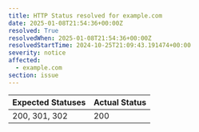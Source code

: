```yaml
---
title: HTTP Status resolved for example.com
date: 2025-01-08T21:54:36+00:00Z
resolved: True
resolvedWhen: 2025-01-08T21:54:36+00:00Z
resolvedStartTime: 2024-10-25T21:09:43.191474+00:00
severity: notice
affected:
  - example.com
section: issue
---
```


| Expected Statuses | Actual Status  |
|-------------------|----------------|
| 200, 301, 302 | 200 |

